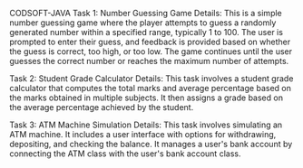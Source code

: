 CODSOFT-JAVA
Task 1: Number Guessing Game
Details:
This is a simple number guessing game where the player attempts to guess a randomly generated number within a specified range, typically 1 to 100. The user is prompted to enter their guess, and feedback is provided based on whether the guess is correct, too high, or too low. The game continues until the user guesses the correct number or reaches the maximum number of attempts.

Task 2: Student Grade Calculator
Details:
This task involves a student grade calculator that computes the total marks and average percentage based on the marks obtained in multiple subjects. It then assigns a grade based on the average percentage achieved by the student.

Task 3: ATM Machine Simulation
Details:
This task involves simulating an ATM machine. It includes a user interface with options for withdrawing, depositing, and checking the balance. It manages a user's bank account by connecting the ATM class with the user's bank account class.
